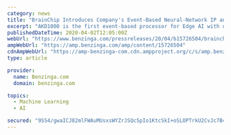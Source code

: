 ```yaml
---
category: news
title: "BrainChip Introduces Company's Event-Based Neural-Network IP and NSoC Device at Linley Processor Virtual Conference"
excerpt: "AKD1000 is the first event-based processor for Edge AI with ultra-low power consumption and continuous learning BrainChip Holdings Ltd. (ASX: BRN), a leading provider of"
publishedDateTime: 2020-04-02T12:05:00Z
webUrl: "https://www.benzinga.com/pressreleases/20/04/b15726504/brainchip-introduces-companys-event-based-neural-network-ip-and-nsoc-device-at-linley-processor-vi"
ampWebUrl: "https://amp.benzinga.com/amp/content/15726504"
cdnAmpWebUrl: "https://amp-benzinga-com.cdn.ampproject.org/c/s/amp.benzinga.com/amp/content/15726504"
type: article

provider:
  name: Benzinga.com
  domain: benzinga.com

topics:
  - Machine Learning
  - AI

secured: "9SS4/gwaICJ82mlFWAuMUsxsWYZrJSQc5pIo1KtcSkI+oSLOPTrkU2CvJc7B4pTZLPHJJsCKAtqLwIABeEE1NcZC9KEgy1RStbevp2ii3jbdNjdQwxTzfRuCP0XpAqyiWdCJeuJLJWcigzRXaqN/L4H18ebazuxmc9MgJ7URMAkRzN89FyNIqrhQQUlRwOzHAgd0Gxl1xdFdQROtkn6aMnA7l8pyMnqGvQIfR7+yinkfC/Hxk/CaUk8C/BEWhNRhK03Cpj08h0VZEeBg57azJp9gcfVAu7M2hrP7HX9XpRqkz3s2Yu6ZJ6XGK8uYABC+;GRBr77+zglHtwS/wpb1I9A=="
---
```


